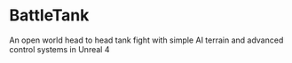 # BattleTank
An open world head to head tank fight with simple AI terrain and advanced control systems in Unreal 4
